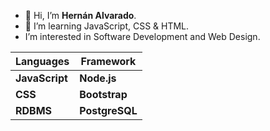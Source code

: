 - 👋 Hi, I’m **Hernán Alvarado**.
- 👀 I’m learning JavaScript, CSS & HTML.
- I’m interested in Software Development and Web Design.

 |Languages |Framework|
 |----------|---------|
 |**JavaScript**| **Node.js** |          
 |   **CSS**    |**Bootstrap**| 
|   **RDBMS**    |**PostgreSQL**| 



